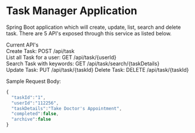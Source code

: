 # Task Manager Application

Spring Boot application which will create, update, list, search and delete task.  There are 5 API's exposed through this service as listed below.

Current API's<br/>
Create Task:  POST /api/task <br/>
List all Task for a user:  GET /api/task/{userId} <br/>
Search Task with keywords: GET /api/task/search/{taskDetails} <br/>
Update Task: PUT /api/task/{taskId}
Delete Task: DELETE /api/task/{taskId}

Sample Request Body:
```javascript
{
  "taskId":"1",
  "userId":"112256",
  "taskDetails":"Take Doctor's Appointment",
  "completed":false,
  "archive":false
}
```
